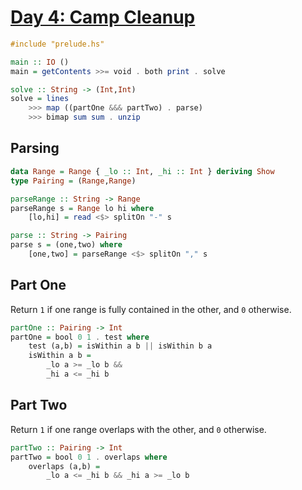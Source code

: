 # [Day 4: Camp Cleanup](https://adventofcode.com/2022/day/4)

```haskell
#include "prelude.hs"

main :: IO ()
main = getContents >>= void . both print . solve

solve :: String -> (Int,Int)
solve = lines
    >>> map ((partOne &&& partTwo) . parse)
    >>> bimap sum sum . unzip
```

## Parsing

```haskell
data Range = Range { _lo :: Int, _hi :: Int } deriving Show
type Pairing = (Range,Range)

parseRange :: String -> Range
parseRange s = Range lo hi where
    [lo,hi] = read <$> splitOn "-" s

parse :: String -> Pairing
parse s = (one,two) where
    [one,two] = parseRange <$> splitOn "," s
```

## Part One

Return ``1`` if one range is fully contained in the other, and ``0`` otherwise.

```haskell
partOne :: Pairing -> Int
partOne = bool 0 1 . test where
    test (a,b) = isWithin a b || isWithin b a
    isWithin a b =
        _lo a >= _lo b &&
        _hi a <= _hi b
```

## Part Two

Return ``1`` if one range overlaps with the other, and ``0`` otherwise.

```haskell
partTwo :: Pairing -> Int
partTwo = bool 0 1 . overlaps where
    overlaps (a,b) =
        _lo a <= _hi b && _hi a >= _lo b
```
